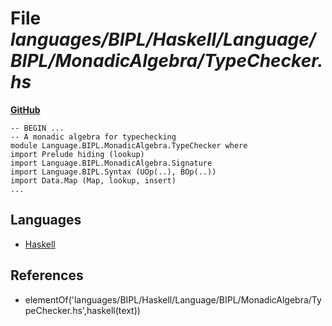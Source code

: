 # File _languages/BIPL/Haskell/Language/BIPL/MonadicAlgebra/TypeChecker.hs_
**[GitHub](https://github.com/softlang/yas/blob/master/languages/BIPL/Haskell/Language/BIPL/MonadicAlgebra/TypeChecker.hs)**
```
-- BEGIN ...
-- A monadic algebra for typechecking
module Language.BIPL.MonadicAlgebra.TypeChecker where
import Prelude hiding (lookup)
import Language.BIPL.MonadicAlgebra.Signature
import Language.BIPL.Syntax (UOp(..), BOp(..))
import Data.Map (Map, lookup, insert)
...
```

## Languages
* [Haskell](../languages/Haskell.md)

## References
* elementOf('languages/BIPL/Haskell/Language/BIPL/MonadicAlgebra/TypeChecker.hs',haskell(text))
